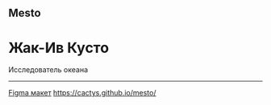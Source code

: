 ## Mesto
# Жак-Ив Кусто
Исследователь океана
___
[Figma макет](https://www.figma.com/file/FwbxqeyjpfDI5YAxPnpc65/JavaScript.-Sprint-4?node-id=28212%3A155)
https://cactys.github.io/mesto/
